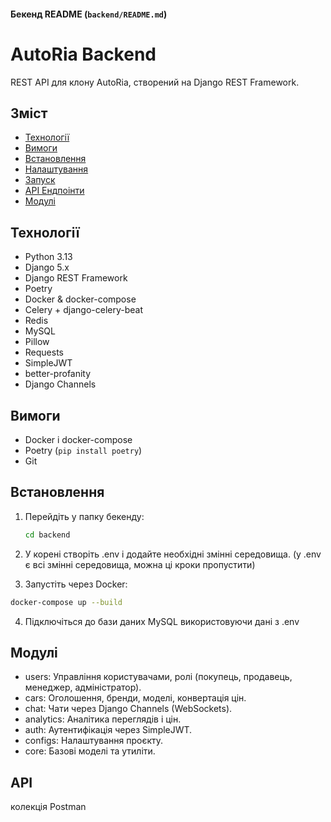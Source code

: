 
#### Бекенд README (`backend/README.md`)

# AutoRia Backend
REST API для клону AutoRia, створений на Django REST Framework.

## Зміст
- [Технології](#технології)
- [Вимоги](#вимоги)
- [Встановлення](#встановлення)
- [Налаштування](#налаштування)
- [Запуск](#запуск)
- [API Ендпоінти](#api-ендпоінти)
- [Модулі](#модулі)

## Технології
- Python 3.13
- Django 5.x
- Django REST Framework
- Poetry
- Docker & docker-compose
- Celery + django-celery-beat
- Redis
- MySQL
- Pillow
- Requests
- SimpleJWT
- better-profanity
- Django Channels

## Вимоги
- Docker і docker-compose
- Poetry (`pip install poetry`)
- Git

## Встановлення
1. Перейдіть у папку бекенду:
   ```bash
   cd backend

2. У корені створіть .env і додайте необхідні змінні середовища.
(у .env є всі змінні середовища, можна ці кроки пропустити)

3. Запустіть через Docker:
```bash
docker-compose up --build
```
4. Підключіться до бази даних MySQL використовуючи дані з .env
   
##  Модулі
- users: Управління користувачами, ролі (покупець, продавець, менеджер, адміністратор).
- cars: Оголошення, бренди, моделі, конвертація цін.
- chat: Чати через Django Channels (WebSockets).
- analytics: Аналітика переглядів і цін.
- auth: Аутентифікація через SimpleJWT.
- configs: Налаштування проєкту.
- core: Базові моделі та утиліти.

## API
колекція Postman
